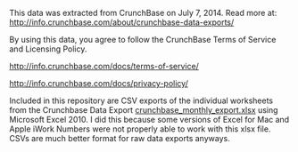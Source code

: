 This data was extracted from CrunchBase on July 7, 2014.  Read more at:
http://info.crunchbase.com/about/crunchbase-data-exports/

By using this data, you agree to follow the CrunchBase Terms of Service and Licensing Policy.

http://info.crunchbase.com/docs/terms-of-service/

http://info.crunchbase.com/docs/privacy-policy/

Included in this repository are CSV exports of the individual worksheets from the Crunchbase Data Export [crunchbase_monthly_export.xlsx][1] using Microsoft Excel 2010.  I did this because some versions of Excel for Mac and Apple iWork Numbers were not properly able to work with this xlsx file. CSVs are much better format for raw data exports anyways.

  [1]: http://static.crunchbase.com/exports/crunchbase_monthly_export.xlsx
